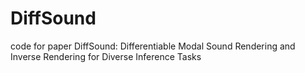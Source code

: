 # DiffSound
code for paper DiffSound: Differentiable Modal Sound Rendering and Inverse Rendering for Diverse Inference Tasks
